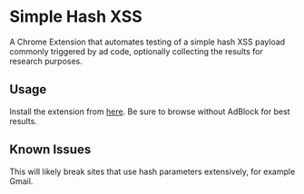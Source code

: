 # Simple Hash XSS
A Chrome Extension that automates testing of a simple hash XSS payload commonly triggered by ad code, optionally collecting the results for research purposes.

## Usage
Install the extension from [here](https://github.com/rwestergren/simple-hash-xss/releases/download/v1.0/hash_xss.crx). Be sure to browse without AdBlock for best results.

## Known Issues
This will likely break sites that use hash parameters extensively, for example Gmail.
